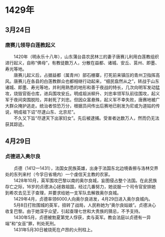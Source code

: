 # 1429年
## 3月24日
### 唐赛儿领导白莲教起义
　　1420年（明永乐十八年），山东蒲台县农民林三的妻子唐赛儿利用白莲教组织进行起义，自称“佛母”，有教徒数万人，分散在益都、诸城、安丘、莒州、即墨、寿光等地。<br>　　唐赛儿起义后，占据益都（属青州）部石栅寨，打死前来镇压的青州卫指挥高风。唐赛儿在各县的白莲教群众也都相继行动起来，“细民翕然从之”，转战于山东诸城、即墨、寿光等地，并利用熟悉的地形和善于夜战的特长，几次向明军发动猛攻，烧毁官衙仓库，进兵围攻安丘。明成祖派柳升、刘忠率领军队前往围攻，起义军于夜间突围脱险，并射死了刘忠。但因众富悬殊，起义军不幸失败，唐赛地被广大群众掩护逃走。统治者惊恐万分，根据员间传出后赛地已削发为尼或为道姑的传说，明成祖下诏“尽逮山东、北京尼”。<br>　　不久又下旨“尽逮天下出家妇女”。先后被逮捕。受害者达数万人，然而仍无法获其踪迹。
## 4月29日
### 贞德进入奥尔良
　　贞德（1412—1431），法国女民族英雄，出身于法国东北边境香擦与洛林交界处的东列来村（今孚日省境内）一个虔信天主教的农家。<br>　　1428年10月，英军围攻巴黎以南的奥尔良城，妄图侵占整个法国。在此民族存亡之际，16岁的贞德决心拯救祖国，经过几番努力，她说服一个司令官安排她到希农去见王子查理，并要求给她一支军队去解救奥尔良城。<br>　　1429年4月，贞德率领6000人向奥尔良进发，4月29日进入奥尔良城内。<br>　　5月8日打败围城的英军，扭转了战局，人民称她为“奥尔良姑娘”。贞德决心收复巴黎。由于她深乎众望，引起查理七世和大贵族的猜忌，不予支持。<br>　　1430年5月，贞德被勃夏第党人俘获，卖与英军。教会法庭以贞德有一异端”和“女巫”罪，判处死刑。<br>　　1431年5月30日被烧死在卢昂的火刑柱上。
<comment/>